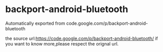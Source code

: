 # backport-android-bluetooth
Automatically exported from code.google.com/p/backport-android-bluetooth

the source url:https://code.google.com/p/backport-android-bluetooth/
if you want to know more,please respect the orignal url.
